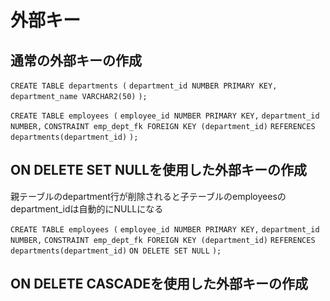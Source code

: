# 外部キー

## 通常の外部キーの作成
`CREATE TABLE departments (`
  `department_id NUMBER PRIMARY KEY,`
  `department_name VARCHAR2(50)`
`);`

`CREATE TABLE employees (`
  `employee_id NUMBER PRIMARY KEY,`
  `department_id NUMBER,`
  `CONSTRAINT emp_dept_fk FOREIGN KEY (department_id)`
    `REFERENCES departments(department_id)`
`);`

## ON DELETE SET NULLを使用した外部キーの作成
親テーブルのdepartment行が削除されると子テーブルのemployeesのdepartment_idは自動的にNULLになる

`CREATE TABLE employees (`
  `employee_id NUMBER PRIMARY KEY,`
  `department_id NUMBER,`
  `CONSTRAINT emp_dept_fk FOREIGN KEY (department_id)`
    `REFERENCES departments(department_id)`
     `ON DELETE SET NULL`
`);`
## ON DELETE CASCADEを使用した外部キーの作成

